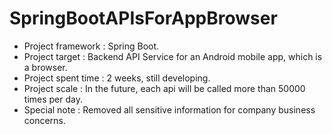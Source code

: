 # SpringBootAPIsForAppBrowser
- Project framework : Spring Boot.
- Project target : Backend API Service for an Android mobile app, which is a browser.
- Project spent time : 2 weeks, still developing.
- Project scale : In the future, each api will be called more than 50000 times per day.
- Special note : Removed all sensitive information for company business concerns.
